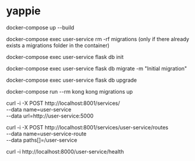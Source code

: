 # yappie
docker-compose up --build

docker-compose exec user-service rm -rf migrations (only if there already exists a migrations folder in the container)

docker-compose exec user-service flask db init

docker-compose exec user-service flask db migrate -m "Initial migration"

docker-compose exec user-service flask db upgrade

docker-compose run --rm kong kong migrations up

curl -i -X POST http://localhost:8001/services/ \
  --data name=user-service \
  --data url=http://user-service:5000

curl -i -X POST http://localhost:8001/services/user-service/routes \
  --data name=user-service-route \
  --data paths[]=/user-service

curl -i http://localhost:8000/user-service/health
